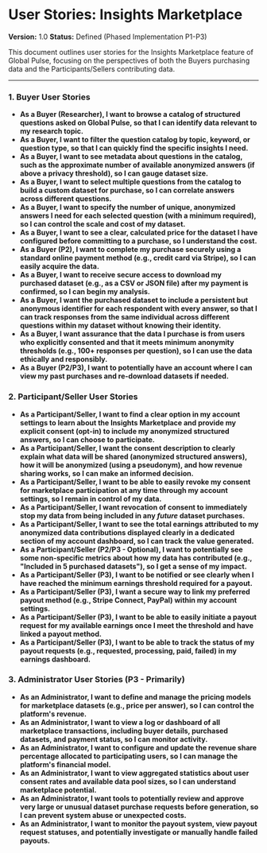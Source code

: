 # User Stories: Insights Marketplace

**Version:** 1.0
**Status:** Defined (Phased Implementation P1-P3)

This document outlines user stories for the Insights Marketplace feature of Global Pulse, focusing on the perspectives of both the Buyers purchasing data and the Participants/Sellers contributing data.

---

### 1. Buyer User Stories

*   **As a Buyer (Researcher), I want to browse a catalog of structured questions asked on Global Pulse, so that I can identify data relevant to my research topic.**
*   **As a Buyer, I want to filter the question catalog by topic, keyword, or question type, so that I can quickly find the specific insights I need.**
*   **As a Buyer, I want to see metadata about questions in the catalog, such as the approximate number of available anonymized answers (if above a privacy threshold), so I can gauge dataset size.**
*   **As a Buyer, I want to select multiple questions from the catalog to build a custom dataset for purchase, so I can correlate answers across different questions.**
*   **As a Buyer, I want to specify the number of unique, anonymized answers I need for each selected question (with a minimum required), so I can control the scale and cost of my dataset.**
*   **As a Buyer, I want to see a clear, calculated price for the dataset I have configured before committing to a purchase, so I understand the cost.**
*   **As a Buyer (P2), I want to complete my purchase securely using a standard online payment method (e.g., credit card via Stripe), so I can easily acquire the data.**
*   **As a Buyer, I want to receive secure access to download my purchased dataset (e.g., as a CSV or JSON file) after my payment is confirmed, so I can begin my analysis.**
*   **As a Buyer, I want the purchased dataset to include a persistent but anonymous identifier for each respondent with every answer, so that I can track responses from the same individual across different questions within my dataset without knowing their identity.**
*   **As a Buyer, I want assurance that the data I purchase is from users who explicitly consented and that it meets minimum anonymity thresholds (e.g., 100+ responses per question), so I can use the data ethically and responsibly.**
*   **As a Buyer (P2/P3), I want to potentially have an account where I can view my past purchases and re-download datasets if needed.**

### 2. Participant/Seller User Stories

*   **As a Participant/Seller, I want to find a clear option in my account settings to learn about the Insights Marketplace and provide my explicit consent (opt-in) to include my anonymized structured answers, so I can choose to participate.**
*   **As a Participant/Seller, I want the consent description to clearly explain what data will be shared (anonymized structured answers), how it will be anonymized (using a pseudonym), and how revenue sharing works, so I can make an informed decision.**
*   **As a Participant/Seller, I want to be able to easily revoke my consent for marketplace participation at any time through my account settings, so I remain in control of my data.**
*   **As a Participant/Seller, I want revocation of consent to immediately stop my data from being included in any *future* dataset purchases.**
*   **As a Participant/Seller, I want to see the total earnings attributed to my anonymized data contributions displayed clearly in a dedicated section of my account dashboard, so I can track the value generated.**
*   **As a Participant/Seller (P2/P3 - Optional), I want to potentially see some non-specific metrics about how my data has contributed (e.g., "Included in 5 purchased datasets"), so I get a sense of my impact.**
*   **As a Participant/Seller (P3), I want to be notified or see clearly when I have reached the minimum earnings threshold required for a payout.**
*   **As a Participant/Seller (P3), I want a secure way to link my preferred payout method (e.g., Stripe Connect, PayPal) within my account settings.**
*   **As a Participant/Seller (P3), I want to be able to easily initiate a payout request for my available earnings once I meet the threshold and have linked a payout method.**
*   **As a Participant/Seller (P3), I want to be able to track the status of my payout requests (e.g., requested, processing, paid, failed) in my earnings dashboard.**

### 3. Administrator User Stories (P3 - Primarily)

*   **As an Administrator, I want to define and manage the pricing models for marketplace datasets (e.g., price per answer), so I can control the platform's revenue.**
*   **As an Administrator, I want to view a log or dashboard of all marketplace transactions, including buyer details, purchased datasets, and payment status, so I can monitor activity.**
*   **As an Administrator, I want to configure and update the revenue share percentage allocated to participating users, so I can manage the platform's financial model.**
*   **As an Administrator, I want to view aggregated statistics about user consent rates and available data pool sizes, so I can understand marketplace potential.**
*   **As an Administrator, I want tools to potentially review and approve very large or unusual dataset purchase requests before generation, so I can prevent system abuse or unexpected costs.**
*   **As an Administrator, I want to monitor the payout system, view payout request statuses, and potentially investigate or manually handle failed payouts.**